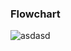 ### Flowchart
![asdasd](https://user-images.githubusercontent.com/58253756/118652188-9ed43300-b7e6-11eb-8dc8-e1fcf6a7324a.png)

